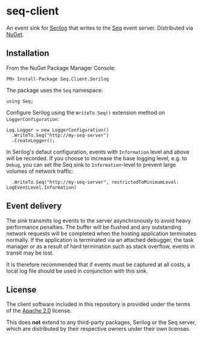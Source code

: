 seq-client
==========

An event sink for [Serilog](http://serilog.net) that writes to the [Seq](http://getseq.net) event server. Distributed
via [NuGet](http://nuget.org/packages/seq.client.fullnetfx).

Installation
------------

From the NuGet Package Manager Console:

```
PM> Install-Package Seq.Client.Serilog
```

The package uses the `Seq` namespace:

```
using Seq;
```

Configure Serilog using the `WriteTo.Seq()` extension method on `LoggerConfiguration`:

```
Log.Logger = new LoggerConfiguration()
  .WriteTo.Seq("http://my-seq-server")
  .CreateLogger();
```

In Serilog's defaut configuration, events with `Information` level and above will be recorded. If
you choose to increase the base logging level, e.g. to `Debug`, you can set the Seq sink to
`Information`-level to prevent large volumes of network traffic:

```
  .WriteTo.Seq("http://my-seq-server", restrictedToMinimumLevel: LogEventLevel.Information)
```

Event delivery
--------------

The sink transmits log events to the server asynchronously to avoid heavy performance penalties. 
The buffer will be flushed and any outstanding network requests will be completed when the hosting
application terminates normally. If the application is terminated via an attached debugger, the task
manager or as a result of hard termination such as stack overflow, events in transit may be lost.

It is therefore recommended that if events must be captured at all costs, a local log file should be 
used in conjunction with this sink.

License
-------

The client software included in this repository is provided under the terms of
the [Apache 2.0](http://apache.org/licenses/LICENSE-2.0.html) license.

This does **not** extend to any third-party packages, Serilog or the Seq server, which
are distributed by their respective owners under their own licenses.
